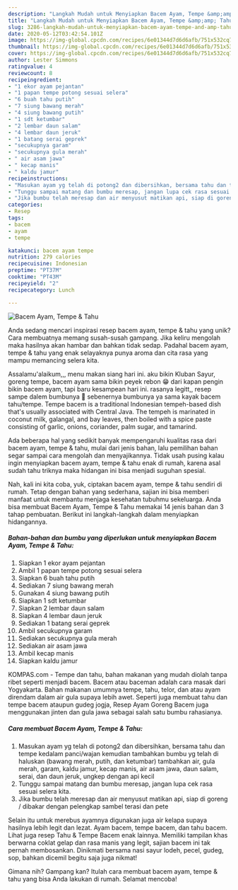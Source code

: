 ```yaml
---
description: "Langkah Mudah untuk Menyiapkan Bacem Ayam, Tempe &amp;amp; Tahu yang Bisa Manjain Lidah"
title: "Langkah Mudah untuk Menyiapkan Bacem Ayam, Tempe &amp;amp; Tahu yang Bisa Manjain Lidah"
slug: 3286-langkah-mudah-untuk-menyiapkan-bacem-ayam-tempe-and-amp-tahu-yang-bisa-manjain-lidah
date: 2020-05-12T03:42:54.101Z
image: https://img-global.cpcdn.com/recipes/6e01344d7d6d6afb/751x532cq70/bacem-ayam-tempe-tahu-foto-resep-utama.jpg
thumbnail: https://img-global.cpcdn.com/recipes/6e01344d7d6d6afb/751x532cq70/bacem-ayam-tempe-tahu-foto-resep-utama.jpg
cover: https://img-global.cpcdn.com/recipes/6e01344d7d6d6afb/751x532cq70/bacem-ayam-tempe-tahu-foto-resep-utama.jpg
author: Lester Simmons
ratingvalue: 4
reviewcount: 8
recipeingredient:
- "1 ekor ayam pejantan"
- "1 papan tempe potong sesuai selera"
- "6 buah tahu putih"
- "7 siung bawang merah"
- "4 siung bawang putih"
- "1 sdt ketumbar"
- "2 lembar daun salam"
- "4 lembar daun jeruk"
- "1 batang serai geprek"
- "secukupnya garam"
- "secukupnya gula merah"
- " air asam jawa"
- " kecap manis"
- " kaldu jamur"
recipeinstructions:
- "Masukan ayam yg telah di potong2 dan dibersihkan, bersama tahu dan tempe kedalam panci/wajan kemudian tambahkan bumbu yg telah di haluskan (bawang merah, putih, dan ketumbar) tambahkan air, gula merah, garam, kaldu jamur, kecap manis, air asam jawa, daun salam, serai, dan daun jeruk, ungkep dengan api kecil"
- "Tunggu sampai matang dan bumbu meresap, jangan lupa cek rasa sesuai selera kita."
- "Jika bumbu telah meresap dan air menyusut matikan api, siap di goreng / dibakar dengan pelengkap sambel terasi dan pete"
categories:
- Resep
tags:
- bacem
- ayam
- tempe

katakunci: bacem ayam tempe 
nutrition: 279 calories
recipecuisine: Indonesian
preptime: "PT37M"
cooktime: "PT43M"
recipeyield: "2"
recipecategory: Lunch

---
```



![Bacem Ayam, Tempe &amp; Tahu](https://img-global.cpcdn.com/recipes/6e01344d7d6d6afb/751x532cq70/bacem-ayam-tempe-tahu-foto-resep-utama.jpg)

Anda sedang mencari inspirasi resep bacem ayam, tempe &amp; tahu yang unik? Cara membuatnya memang susah-susah gampang. Jika keliru mengolah maka hasilnya akan hambar dan bahkan tidak sedap. Padahal bacem ayam, tempe &amp; tahu yang enak selayaknya punya aroma dan cita rasa yang mampu memancing selera kita.

Assalamu&#39;alaikum,,, menu makan siang hari ini. aku bikin Kluban Sayur, goreng tempe, bacem ayam sama bikin peyek rebon 😁 dari kapan pengin bikin bacem ayam, tapi baru kesampean hari ini. rasanya legitt,, resep sampe dalem bumbunya 🤤 sebenernya bumbunya ya sama kayak bacem tahu/tempe. Tempe bacem is a traditional Indonesian tempeh-based dish that&#39;s usually associated with Central Java. The tempeh is marinated in coconut milk, galangal, and bay leaves, then boiled with a spice paste consisting of garlic, onions, coriander, palm sugar, and tamarind.

Ada beberapa hal yang sedikit banyak mempengaruhi kualitas rasa dari bacem ayam, tempe &amp; tahu, mulai dari jenis bahan, lalu pemilihan bahan segar sampai cara mengolah dan menyajikannya. Tidak usah pusing kalau ingin menyiapkan bacem ayam, tempe &amp; tahu enak di rumah, karena asal sudah tahu triknya maka hidangan ini bisa menjadi suguhan spesial.


Nah, kali ini kita coba, yuk, ciptakan bacem ayam, tempe &amp; tahu sendiri di rumah. Tetap dengan bahan yang sederhana, sajian ini bisa memberi manfaat untuk membantu menjaga kesehatan tubuhmu sekeluarga. Anda bisa membuat Bacem Ayam, Tempe &amp; Tahu memakai 14 jenis bahan dan 3 tahap pembuatan. Berikut ini langkah-langkah dalam menyiapkan hidangannya.

<!--inarticleads1-->

##### Bahan-bahan dan bumbu yang diperlukan untuk menyiapkan Bacem Ayam, Tempe &amp; Tahu:

1. Siapkan 1 ekor ayam pejantan
1. Ambil 1 papan tempe potong sesuai selera
1. Siapkan 6 buah tahu putih
1. Sediakan 7 siung bawang merah
1. Gunakan 4 siung bawang putih
1. Siapkan 1 sdt ketumbar
1. Siapkan 2 lembar daun salam
1. Siapkan 4 lembar daun jeruk
1. Sediakan 1 batang serai geprek
1. Ambil secukupnya garam
1. Sediakan secukupnya gula merah
1. Sediakan  air asam jawa
1. Ambil  kecap manis
1. Siapkan  kaldu jamur


KOMPAS.com - Tempe dan tahu, bahan makanan yang mudah diolah tanpa ribet seperti menjadi bacem. Bacem atau baceman adalah cara masak dari Yogyakarta. Bahan makanan umumnya tempe, tahu, telor, dan atau ayam direndam dalam air gula supaya lebih awet. Seperti juga membuat tahu dan tempe bacem ataupun gudeg jogja, Resep Ayam Goreng Bacem juga menggunakan jinten dan gula jawa sebagai salah satu bumbu rahasianya. 

<!--inarticleads2-->

##### Cara membuat Bacem Ayam, Tempe &amp; Tahu:

1. Masukan ayam yg telah di potong2 dan dibersihkan, bersama tahu dan tempe kedalam panci/wajan kemudian tambahkan bumbu yg telah di haluskan (bawang merah, putih, dan ketumbar) tambahkan air, gula merah, garam, kaldu jamur, kecap manis, air asam jawa, daun salam, serai, dan daun jeruk, ungkep dengan api kecil
1. Tunggu sampai matang dan bumbu meresap, jangan lupa cek rasa sesuai selera kita.
1. Jika bumbu telah meresap dan air menyusut matikan api, siap di goreng / dibakar dengan pelengkap sambel terasi dan pete


Selain itu untuk merebus ayamnya digunakan juga air kelapa supaya hasilnya lebih legit dan lezat. Ayam bacem, tempe bacem, dan tahu bacem. Lihat juga resep Tahu &amp; Tempe Bacem enak lainnya. Memiliki tampilan khas berwarna coklat gelap dan rasa manis yang legit, sajian bacem ini tak pernah membosankan. Dinikmati bersama nasi sayur lodeh, pecel, gudeg, sop, bahkan dicemil begitu saja juga nikmat! 

Gimana nih? Gampang kan? Itulah cara membuat bacem ayam, tempe &amp; tahu yang bisa Anda lakukan di rumah. Selamat mencoba!
